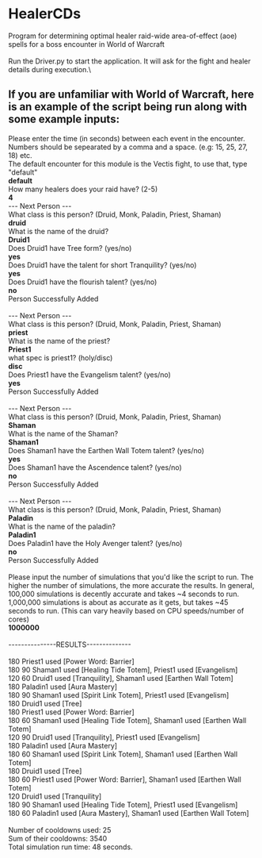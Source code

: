 # HealerCDs
Program for determining optimal healer raid-wide area-of-effect (aoe) spells for a boss encounter in World of Warcraft\
\
Run the Driver.py to start the application. It will ask for the fight and healer details during execution.\

## If you are unfamiliar with World of Warcraft, here is an example of the script being run along with some example inputs:
Please enter the time (in seconds) between each event in the encounter. Numbers should be sepearated by a comma and a space. (e.g: 15, 25, 27, 18) etc.\
The default encounter for this module is the Vectis fight, to use that, type "default"\
**default**\
How many healers does your raid have? (2-5)\
**4**\
--- Next Person ---\
What class is this person? (Druid, Monk, Paladin, Priest, Shaman)\
**druid**\
What is the name of the druid?\
**Druid1**\
Does Druid1 have Tree form? (yes/no)\
**yes**\
Does Druid1 have the talent for short Tranquility? (yes/no)\
**yes**\
Does Druid1 have the flourish talent? (yes/no)\
**no**\
Person Successfully Added\
\
--- Next Person ---\
What class is this person? (Druid, Monk, Paladin, Priest, Shaman)\
**priest**\
What is the name of the priest?\
**Priest1**\
what spec is priest1? (holy/disc)\
**disc**\
Does Priest1 have the Evangelism talent? (yes/no)\
**yes**\
Person Successfully Added\
\
--- Next Person ---\
What class is this person? (Druid, Monk, Paladin, Priest, Shaman)\
**Shaman**\
What is the name of the Shaman?\
**Shaman1**\
Does Shaman1 have the Earthen Wall Totem talent? (yes/no)\
**yes**\
Does Shaman1 have the Ascendence talent? (yes/no)\
**no**\
Person Successfully Added\
\
--- Next Person ---\
What class is this person? (Druid, Monk, Paladin, Priest, Shaman)\
**Paladin**\
What is the name of the paladin?\
**Paladin1**\
Does Paladin1 have the Holy Avenger talent? (yes/no)\
**no**\
Person Successfully Added\
\
Please input the number of simulations that you'd like the script to run. The higher the number of simulations, the more accurate the results. In general, 100,000 simulations is decently accurate and takes ~4 seconds to run. 1,000,000 simulations is about as accurate as it gets, but takes ~45 seconds to run. (This can vary heavily based on CPU speeds/number of cores)\
**1000000**\
\
---------------RESULTS--------------\
\
180      Priest1 used [Power Word: Barrier]\
180 90   Shaman1 used [Healing Tide Totem], Priest1 used [Evangelism]\
120 60   Druid1 used [Tranquility], Shaman1 used [Earthen Wall Totem]\
180      Paladin1 used [Aura Mastery]\
180 90   Shaman1 used [Spirit Link Totem], Priest1 used [Evangelism]\
180      Druid1 used [Tree]\
180      Priest1 used [Power Word: Barrier]\
180 60   Shaman1 used [Healing Tide Totem], Shaman1 used [Earthen Wall Totem]\
120 90   Druid1 used [Tranquility], Priest1 used [Evangelism]\
180      Paladin1 used [Aura Mastery]\
180 60   Shaman1 used [Spirit Link Totem], Shaman1 used [Earthen Wall Totem]\
180      Druid1 used [Tree]\
180 60   Priest1 used [Power Word: Barrier], Shaman1 used [Earthen Wall Totem]\
120      Druid1 used [Tranquility]\
180 90   Shaman1 used [Healing Tide Totem], Priest1 used [Evangelism]\
180 60   Paladin1 used [Aura Mastery], Shaman1 used [Earthen Wall Totem]\
\
Number of cooldowns used: 25\
Sum of their cooldowns: 3540\
Total simulation run time: 48 seconds.
